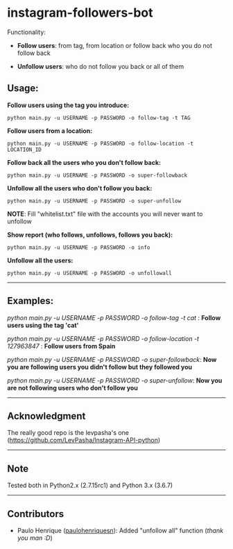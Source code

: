 # instagram-followers-bot

Functionality: 

- **Follow users**: from tag, from location or follow back who you do not follow back

- **Unfollow users**: who do not follow you back or all of them


## Usage: 

**Follow users using the tag you introduce:**

```
python main.py -u USERNAME -p PASSWORD -o follow-tag -t TAG
```

**Follow users from a location:**

```
python main.py -u USERNAME -p PASSWORD -o follow-location -t LOCATION_ID
```

**Follow back all the users who you don't follow back:**
```
python main.py -u USERNAME -p PASSWORD -o super-followback
```

**Unfollow all the users who don't follow you back:**
```
python main.py -u USERNAME -p PASSWORD -o super-unfollow
```
**NOTE**: Fill "whitelist.txt" file with the accounts you will never want to unfollow

**Show report (who follows, unfollows, follows you back):**
```
python main.py -u USERNAME -p PASSWORD -o info
```

**Unfollow all the users:**
```
python main.py -u USERNAME -p PASSWORD -o unfollowall
```

---------------------

## Examples:

*python main.py -u USERNAME -p PASSWORD -o follow-tag -t cat* : **Follow users using the tag 'cat'** 

*python main.py -u USERNAME -p PASSWORD -o follow-location -t 127963847* : **Follow users from Spain** 

*python main.py -u USERNAME -p PASSWORD -o super-followback*: **Now you are following users you didn't follow but they followed you**

*python main.py -u USERNAME -p PASSWORD -o super-unfollow*: **Now you are not following users who don't follow you**


---------------------


## Acknowledgment

The really good repo is the levpasha's one (https://github.com/LevPasha/Instagram-API-python) 

---------------------

## Note

Tested both in Python2.x (2.7.15rc1) and Python 3.x (3.6.7)

---------------------

## Contributors

- Paulo Henrique ([paulohenriquesn](https://github.com/paulohenriquesn)): Added "unfollow all" function (*thank you man :D*)
